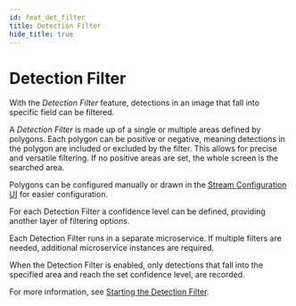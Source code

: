 ```yaml
---
id: feat_det_filter
title: Detection Filter
hide_title: true
---
```


# Detection Filter

With the _Detection Filter_ feature, detections in an image that fall into
specific field can be filtered.

A _Detection Filter_ is made up of a single or multiple areas defined by polygons.
Each polygon can be positive or negative, meaning detections in the polygon are
included or excluded by the filter. This allows for precise and versatile
filtering. If no positive areas are set, the whole screen is the searched area.

Polygons can be configured manually or drawn in the [Stream Configuration UI]
for easier configuration.

For each Detection Filter a confidence level can be defined, providing another
layer of filtering options.

Each Detection Filter runs in a separate microservice. If multiple filters are
needed, additional microservice instances are required.

When the Detection Filter is enabled, only detections that fall into the
specified area and reach the set confidence level, are recorded.

For more information, see [Starting the Detection Filter].



[Starting the Detection Filter]: ../../dev/start_det_filter.md
[Stream Configuration UI]: ../../dev/conf_sc_ui.md
